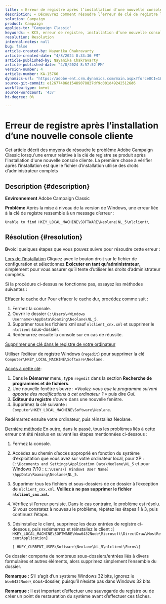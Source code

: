 ```yaml
---
title: « Erreur de registre après l’installation d’une nouvelle console cliente »
description: « Découvrez comment résoudre l’erreur de clé de registre lors de la tentative d’installation d’une nouvelle console cliente dans Campaign Classic. »
solution: Campaign
product: Campaign
applies-to: "Campaign Classic"
keywords: « KCS, erreur de registre, installation d’une nouvelle console cliente, Adobe Campaign Classic, dépannage, effacement du cache, regedit, clé de registre »
resolution: Resolution
internal-notes: null
bug: false
article-created-by: Nayanika Chakravarty
article-created-date: "4/8/2024 8:33:36 PM"
article-published-by: Nayanika Chakravarty
article-published-date: "4/8/2024 8:57:52 PM"
version-number: 4
article-number: KA-15766
dynamics-url: "https://adobe-ent.crm.dynamics.com/main.aspx?forceUCI=1&pagetype=entityrecord&etn=knowledgearticle&id=78a65c42-e7f5-ee11-a1fe-6045bd006295"
source-git-commit: e12677486d15489078827df9c001d492425126d6
workflow-type: tm+mt
source-wordcount: '437'
ht-degree: 0%

---
```


# Erreur de registre après l’installation d’une nouvelle console cliente


Cet article décrit des moyens de résoudre le problème Adobe Campaign Classic lorsqu&#39;une erreur relative à la clé de registre se produit après l&#39;installation d&#39;une nouvelle console cliente. La première chose à vérifier après l’installation est que le fichier d’installation utilise des droits d’administrateur complets

## Description {#description}


<b>Environnement</b>
Adobe Campaign Classic

<b>Problème</b>
Après la mise à niveau de la version de Windows, une erreur liée à la clé de registre ressemble à un message d’erreur :


```
Unable to find HKEY_LOCAL_MACHINE\SOFTWARE\Neolane|NL_5\nlclient\
```



## Résolution {#resolution}


<b>B</b>voici quelques étapes que vous pouvez suivre pour résoudre cette erreur :

<u>Lors de l’installation</u>
Cliquez avec le bouton droit sur le fichier de configuration et sélectionnez <b>Exécuter en tant qu&#39;administrateur</b>, simplement pour vous assurer qu’il tente d’utiliser les droits d’administrateur complets.

Si la procédure ci-dessus ne fonctionne pas, essayez les méthodes suivantes :

<u>Effacer le cache dur</u>
Pour effacer le cache dur, procédez comme suit :

1. Fermez la console.
2. Ouvrir le dossier `C:\Users\<Windows Username>\AppData\Roaming\Neolane\NL_5`.
3. Supprimer tous les fichiers xml sauf `nlclient_cnx.xml` et supprimer le `nlclient` sous-dossier.
4. Redémarrez ensuite la console sur en cas de réussite.


<u>Supprimer une clé dans le registre de votre ordinateur</u>

Utiliser l’éditeur de registre Windows (`regedit`) pour supprimer la clé `Computer\HKEY_LOCAL_MACHINE\Software\Neolane`.

<u>Accès à cette clé</u>:

1. Dans le <b>Démarrer</b> menu, type `regedit` dans la section <b>Recherche de programmes et de fichiers</b>.
2. Une nouvelle fenêtre s’ouvre : «*Voulez-vous que le programme suivant apporte des modifications à cet ordinateur ?* » puis dire *Oui*.
3. <b>Éditeur du registre</b> s’ouvre dans une nouvelle fenêtre.
4. Supprimez la clé suivante : `Computer\HKEY_LOCAL_MACHINE\Software\Neolane`.


Redémarrez ensuite votre ordinateur, puis réinstallez Neolane.

<u>Dernière méthode</u>
En outre, dans le passé, tous les problèmes liés à cette erreur ont été résolus en suivant les étapes mentionnées ci-dessous :

1. Fermez la console.
2. Accédez au chemin d’accès approprié en fonction du système d’exploitation que vous avez sur votre ordinateur local, pour XP : `C:\Documents and Settings\Application Data\Neolane\NL_5` et pour Windows 7/10 : `C:\Users\[ Windows User Name] \AppData\Roaming\Neolane\NL_5`.
3. Supprimer tous les fichiers et sous-dossiers de ce dossier à l’exception de `nlclient_cnx.xml`. <b>Veillez à ne pas supprimer le fichier `nlclient_cnx.xml`.</b>
4. Vérifiez si l’erreur persiste. Dans le cas contraire, le problème est résolu. Si vous constatez à nouveau le problème, répétez les étapes 1 à 3, puis continuez l’étape.
5. Désinstallez le client, supprimez les deux entrées de registre ci-dessous, puis redémarrez et réinstallez le client :`[ HKEY_LOCAL_MACHINE\SOFTWARE\Wow6432Node\Microsoft\DirectDraw\MostRecentApplication]`

   `[ HKEY_CURRENT_USER\Software\Neolane\NL_5\nlclient\Forms\]`


Ce dossier comporte de nombreux sous-dossiers/entrées liés à divers formulaires et autres éléments, alors supprimez simplement l’ensemble du dossier.

<b>Remarque :</b> S’il s’agit d’un système Windows 32 bits, ignorez le `Wow6432Node\` sous-dossier, puisqu’il n’existe pas dans Windows 32 bits.

<b>Remarque :</b> Il est important d’effectuer une sauvegarde du registre ou de créer un point de restauration du système avant d’effectuer ces tâches.
